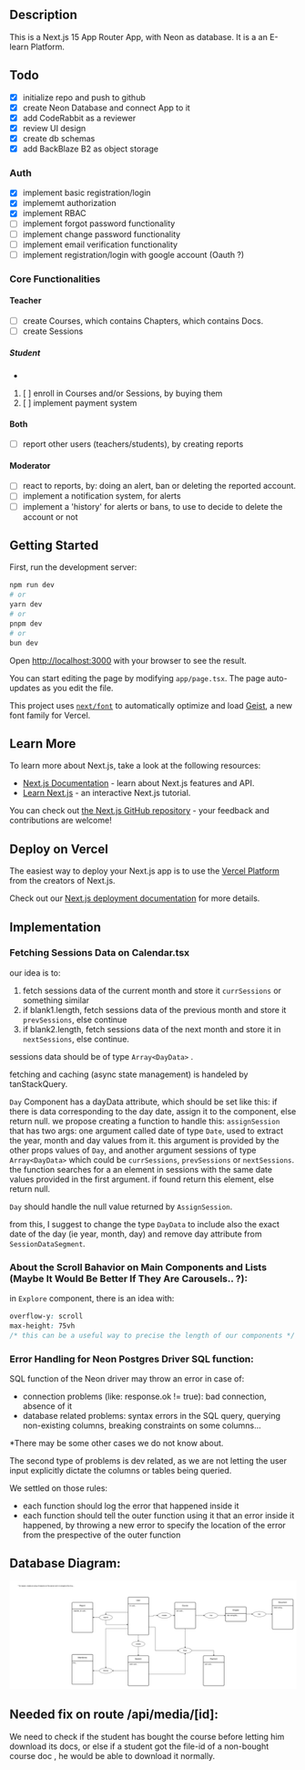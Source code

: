 ## Description

This is a Next.js 15 App Router App, with Neon as database. It is a an E-learn Platform.

## Todo

- [x] initialize repo and push to github
- [x] create Neon Database and connect App to it
- [x] add CodeRabbit as a reviewer
- [x] review UI design
- [x] create db schemas
- [x] add BackBlaze B2 as object storage

### Auth

- [x] implement basic registration/login
- [x] implememt authorization
- [x] implement RBAC
- [ ] implement forgot password functionality
- [ ] implement change password functionality
- [ ] implement email verification functionality
- [ ] implement registration/login with google account (Oauth ?)

### Core Functionalities

#### Teacher

- [ ] create Courses, which contains Chapters, which contains Docs.
- [ ] create Sessions

##### Student

-

1. [ ] enroll in Courses and/or Sessions, by buying them
2. [ ] implement payment system

#### Both

- [ ] report other users (teachers/students), by creating reports

#### Moderator

- [ ] react to reports, by: doing an alert, ban or deleting the reported account.
- [ ] implement a notification system, for alerts
- [ ] implement a 'history' for alerts or bans, to use to decide to delete the account or not

## Getting Started

First, run the development server:

```bash
npm run dev
# or
yarn dev
# or
pnpm dev
# or
bun dev
```

Open [http://localhost:3000](http://localhost:3000) with your browser to see the result.

You can start editing the page by modifying `app/page.tsx`. The page auto-updates as you edit the file.

This project uses [`next/font`](https://nextjs.org/docs/app/building-your-application/optimizing/fonts) to automatically optimize and load [Geist](https://vercel.com/font), a new font family for Vercel.

## Learn More

To learn more about Next.js, take a look at the following resources:

- [Next.js Documentation](https://nextjs.org/docs) - learn about Next.js features and API.
- [Learn Next.js](https://nextjs.org/learn) - an interactive Next.js tutorial.

You can check out [the Next.js GitHub repository](https://github.com/vercel/next.js) - your feedback and contributions are welcome!

## Deploy on Vercel

The easiest way to deploy your Next.js app is to use the [Vercel Platform](https://vercel.com/new?utm_medium=default-template&filter=next.js&utm_source=create-next-app&utm_campaign=create-next-app-readme) from the creators of Next.js.

Check out our [Next.js deployment documentation](https://nextjs.org/docs/app/building-your-application/deploying) for more details.

## Implementation

### Fetching Sessions Data on Calendar.tsx

our idea is to:

1. fetch sessions data of the current month and store it `currSessions` or something similar
2. if blank1.length, fetch sessions data of the previous month and store it `prevSessions`, else continue
3. if blank2.length, fetch sessions data of the next month and store it in `nextSessions`, else continue.

sessions data should be of type `Array<DayData>` .

fetching and caching (async state management) is handeled by tanStackQuery.

`Day` Component has a dayData attribute, which should be set like this: if there is data corresponding to the day date, assign it to the component, else return null. we propose creating a function to handle this: `assignSession` that has two args: one argument called date of type `Date`, used to extract the year, month and day values from it. this argument is provided by the other props values of `Day`, and another argument sessions of type `Array<DayData>` which could be `currSessions`, `prevSessions` or `nextSessions`. the function searches for a an element in sessions with the same date values provided in the first argument. if found return this element, else return null.

`Day` should handle the null value returned by `AssignSession`.

from this, I suggest to change the type `DayData` to include also the exact date of the day (ie year, month, day) and remove day attribute from `SessionDataSegment`.

### About the Scroll Bahavior on Main Components and Lists (Maybe It Would Be Better If They Are Carousels.. ?):

in `Explore` component, there is an idea with:

```css
overflow-y: scroll
max-height: 75vh
/* this can be a useful way to precise the length of our components */

```

### Error Handling for Neon Postgres Driver SQL function:

SQL function of the Neon driver may throw an error in case of:

- connection problems (like: response.ok != true): bad connection, absence of it
- database related problems: syntax errors in the SQL query, querying non-existing columns, breaking constraints on some columns...

\*There may be some other cases we do not know about.

The second type of problems is dev related, as we are not letting the user input explicitly dictate the columns or tables being queried.

We settled on those rules:

- each function should log the error that happened inside it
- each function should tell the outer function using it that an error inside it happened, by throwing a new error to specify the location of the error from the prespective of the outer function

## Database Diagram:

![database tables diagram](e-learn-platform.drawio-database-diagram.svg)

## Needed fix on route /api/media/[id]:

We need to check if the student has bought the course before letting him download its docs, or else if a student got the file-id of a non-bought course doc , he would be able to download it normally.
